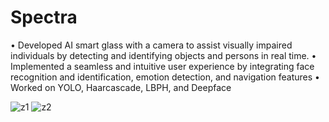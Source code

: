 # Spectra

• Developed AI smart glass with a camera to assist visually impaired individuals by
detecting and identifying objects and persons in real time.
• Implemented a seamless and intuitive user experience by integrating face
recognition and identification, emotion detection, and navigation features
• Worked on YOLO, Haarcascade, LBPH, and Deepface

![z1](https://github.com/SuhagSundarSwain/Spectra/assets/79746769/740842d9-7f59-43c1-80ec-f566ef4cadb5)
![z2](https://github.com/SuhagSundarSwain/Spectra/assets/79746769/63e77556-44b7-4edd-83b0-217a706ec0a9)
